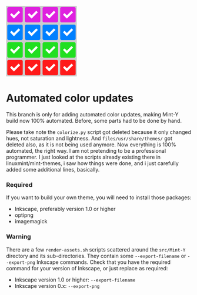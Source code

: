 ![auto branch icon](https://github.com/SebastJava/mint-themes/blob/auto/auto-branch-icon.svg)
# Automated color updates
This branch is only for adding automated color updates, making Mint-Y build now 100% automated. Before, some parts had to be done by hand.  

Please take note the `colorize.py` script got deleted because it only changed hues, not saturation and lightness. And `files/usr/share/themes/` got deleted also, as it is not being used anymore. Now everything is 100% automated, the right way. I am not pretending to be a professional programmer. I just looked at the scripts already existing there in linuxmint/mint-themes, i saw how things were done, and i just carefully added some additional lines, basically.

### Required
If you want to build your own theme, you will need to install those packages:  
  * Inkscape, preferably version 1.0 or higher  
  * optipng  
  * imagemagick

### Warning
There are a few `render-assets.sh` scripts scattered around the `src/Mint-Y` directory and its sub-directories. They contain some `--export-filename` or `--export-png` Inkscape commands. Check that you have the required command for your version of Inkscape, or just replace as required:  

  * Inkscape version 1.0 or higher: `--export-filename`  
  * Inkscape version 0.x: `--export-png`
